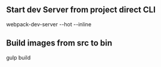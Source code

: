 ## Start dev Server from project direct CLI
  webpack-dev-server --hot --inline

## Build images from src to bin
  gulp build
